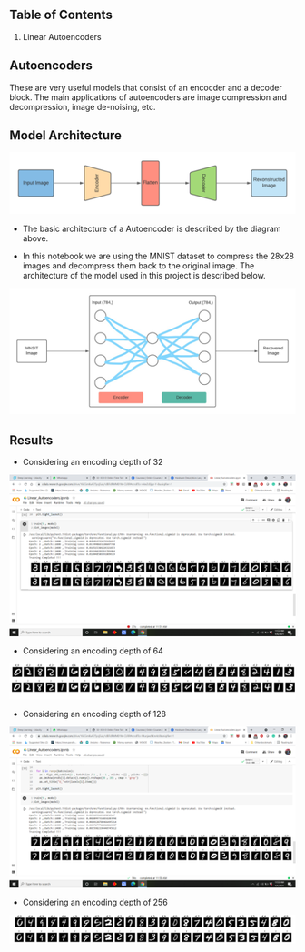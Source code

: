 ## Table of Contents

1. Linear Autoencoders

## Autoencoders
These are very useful models that consist of an encocder and a decoder block. The main applications of autoencoders are image compression and decompression, image de-noising, etc.

## Model Architecture

![Screenshot](imgs/architecture.png)<br>

* The basic architecture of a Autoencoder is described by the diagram above. 

* In this notebook we are using the MNIST dataset to compress the 28x28 images and decompress them back to the original image. The architecture of the model used in this project is described below. 

![Screenshot](imgs/Inkedmex_LI.jpg)<br>

## Results

* Considering an encoding depth of 32

![Screenshot](imgs/d_32.png)<br>

* Considering an encoding depth of 64

![Screenshot](imgs/d_64.png)<br>

* Considering an encoding depth of 128

![Screenshot](imgs/d_128.png)<br>

* Considering an encoding depth of 256

![Screenshot](imgs/d_256.png)<br>



